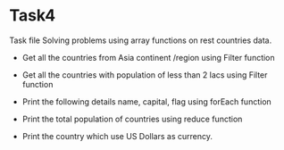 # Task4
Task file
Solving problems using array functions on rest countries data. 
- Get all the countries from Asia continent /region using Filter function

 - Get all the countries with population of less than 2 lacs using Filter function

 - Print the following details name, capital, flag using forEach function 

- Print the total population of countries using reduce function 

- Print the country which use US Dollars as currency.
